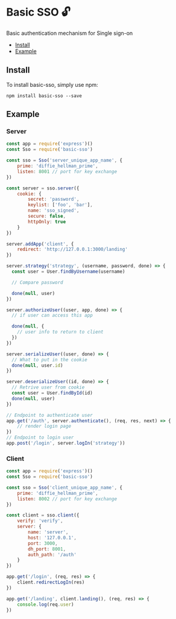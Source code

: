 # Basic SSO :unlock:

Basic authentication mechanism for Single sign-on

* [Install](#install)
* [Example](#example)

<a name="install"></a>

## Install

To install basic-sso, simply use npm:

```
npm install basic-sso --save
```

<a name="example"></a>

## Example

### Server

```javascript
const app = require('express')()
const Sso = require('basic-sso')

const sso = Sso('server_unique_app_name', {
	prime: 'diffie_hellman_prime',
	listen: 8001 // port for key exchange
})

const server = sso.server({
	cookie: {
		secret: 'password',
		keylist: ['foo', 'bar'],
		name: 'sso_signed',
		secure: false,
		httpOnly: true
	}
})

server.addApp('client', {
	redirect: 'http://127.0.0.1:3000/landing'
})

server.strategy('strategy', (username, password, done) => {
  const user = User.findByUsername(username)

  // Compare password

  done(null, user)
})

server.authorizeUser((user, app, done) => {
  // if user can access this app

  done(null, {
    // user info to return to client
  })
})

server.serializeUser((user, done) => {
  // What to put in the cookie
  done(null, user.id)
})

server.deserializeUser((id, done) => {
  // Retrive user from cookie
  const user = User.findById(id)
  done(null, user)
})

// Endpoint to authenticate user
app.get('/auth', server.authenticate(), (req, res, next) => {
	// render login page
})
// Endpoint to login user
app.post('/login', server.logIn('strategy'))
```

### Client

```javascript
const app = require('express')()
const Sso = require('basic-sso')

const sso = Sso('client_unique_app_name', {
	prime: 'diffie_hellman_prime',
	listen: 8002 // port for key exchange
})

const client = sso.client({
	verify: 'verify',
	server: {
		name: 'server',
		host: '127.0.0.1',
		port: 3000,
		dh_port: 8001,
		auth_path: '/auth'
	}
})

app.get('/login', (req, res) => {
	client.redirectLogIn(res)
})

app.get('/landing', client.landing(), (req, res) => {
	console.log(req.user)
})
```
